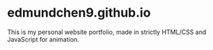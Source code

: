 # edmundchen9.github.io

This is my personal website portfolio, made in strictly HTML/CSS and JavaScript for animation.
